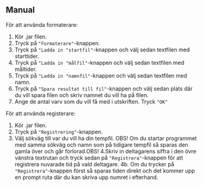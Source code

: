 ## Manual 



För att använda formaterare:

1. Kör .jar filen.
2. Tryck på ```"Formaterare"```-knappen.
3. Tryck på ```"Ladda in "startfil"```-knappen och välj sedan textfilen med starttider.
4. Tryck på ```"Ladda in "målfil"```-knappen och välj sedan textfilen med måltider.
5. Tryck på ```"Ladda in "namnfil"```-knappen och välj sedan textfilen med namn.
6. Tryck på ```"Spara resultat till fil"```-knappen och välj sedan plats där du vill spara filen och skriv namnet du vill ha på filen.
7. Ange de antal varv som du vill få med i utskriften. Tryck ```"OK"```

För att använda registerare:

1. Kör .jar filen.
2. Tryck på ```"Registrering"```-knappen.
3. Välj sökväg till var du vill ha din tempfil. OBS! Om du startar programmet med samma sökväg och namn som på tidigare tempfil så sparas den gamla över och går förlorad.OBS!
4.Skriv in deltagarens siffra i den övre vänstra textrutan och tryck sedan på ```"Registrera"```-knappen för att registrera nuvarade tid på vald deltagare.
4b. Om du trycker på ```"Registrera"```-knappen först så sparas tiden direkt och det kommer upp en prompt ruta där du kan skriva upp numret i efterhand.